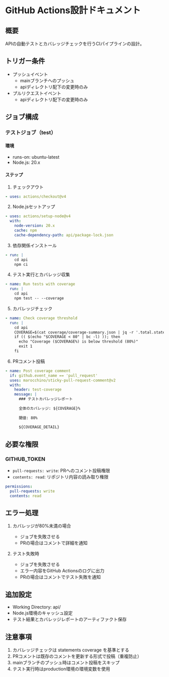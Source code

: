 # GitHub Actions設計ドキュメント

## 概要
APIの自動テストとカバレッジチェックを行うCIパイプラインの設計。

## トリガー条件
- プッシュイベント
  - mainブランチへのプッシュ
  - apiディレクトリ配下の変更時のみ
- プルリクエストイベント
  - apiディレクトリ配下の変更時のみ

## ジョブ構成

### テストジョブ（test）

#### 環境
- runs-on: ubuntu-latest
- Node.js: 20.x

#### ステップ
1. チェックアウト
```yaml
- uses: actions/checkout@v4
```

2. Node.jsセットアップ
```yaml
- uses: actions/setup-node@v4
  with:
    node-version: 20.x
    cache: npm
    cache-dependency-path: api/package-lock.json
```

3. 依存関係インストール
```yaml
- run: |
    cd api
    npm ci
```

4. テスト実行とカバレッジ収集
```yaml
- name: Run tests with coverage
  run: |
    cd api
    npm test -- --coverage
```

5. カバレッジチェック
```yaml
- name: Check coverage threshold
  run: |
    cd api
    COVERAGE=$(cat coverage/coverage-summary.json | jq -r '.total.statements.pct')
    if (( $(echo "$COVERAGE < 80" | bc -l) )); then
      echo "Coverage ($COVERAGE%) is below threshold (80%)"
      exit 1
    fi
```

6. PRコメント投稿
```yaml
- name: Post coverage comment
  if: github.event_name == 'pull_request'
  uses: marocchino/sticky-pull-request-comment@v2
  with:
    header: test-coverage
    message: |
      ### テストカバレッジレポート
      
      全体のカバレッジ: ${COVERAGE}%
      
      閾値: 80%
      
      ${COVERAGE_DETAIL}
```

## 必要な権限

### GITHUB_TOKEN
- `pull-requests: write`: PRへのコメント投稿権限
- `contents: read`: リポジトリ内容の読み取り権限

```yaml
permissions:
  pull-requests: write
  contents: read
```

## エラー処理
1. カバレッジが80%未満の場合
   - ジョブを失敗させる
   - PRの場合はコメントで詳細を通知

2. テスト失敗時
   - ジョブを失敗させる
   - エラー内容をGitHub Actionsのログに出力
   - PRの場合はコメントでテスト失敗を通知

## 追加設定
- Working Directory: api/
- Node.js環境のキャッシュ設定
- テスト結果とカバレッジレポートのアーティファクト保存

## 注意事項
1. カバレッジチェックは statements coverage を基準とする
2. PRコメントは既存のコメントを更新する形式で投稿（重複防止）
3. mainブランチのプッシュ時はコメント投稿をスキップ
4. テスト実行時はproduction環境の環境変数を使用
